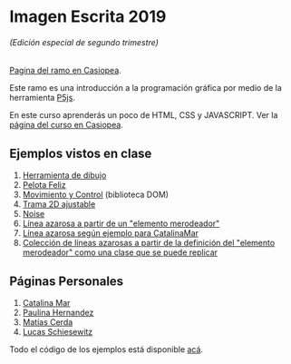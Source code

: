 # Imagen Escrita 2019
###### (Edición especial de segundo trimestre)

[Pagina del ramo en Casiopea](https://wiki.ead.pucv.cl/Imagen_Escrita_2019_T2).

Este ramo es una introducción a la programación gráfica por medio de la herramienta [P5js](http://p5js.org).

En este curso aprenderás un poco de HTML, CSS y JAVASCRIPT. Ver la [página del curso en Casiopea](https://wiki.ead.pucv.cl/Imagen_Escrita_2019_T2).


## Ejemplos vistos en clase
1. [Herramienta de dibujo](/IE2019/01-croquera/)
1. [Pelota Feliz](/IE2019/02-pelota-feliz/)
1. [Movimiento y Control](/IE2019/03-dom-control/) (biblioteca DOM)
1. [Trama 2D ajustable](/IE2019/04-trama-2D)
1. [Noise](/IE2019/05a-noise)
1. [Línea azarosa a partir de un "elemento merodeador"](/IE2019/05-linea-azarosa)
1. [Línea azarosa según ejemplo para CatalinaMar](/IE2019/05b-linea-azarosa-cata)
1. [Colección de líneas azarosas a partir de la definición del "elemento merodeador" como una clase que se puede replicar](/IE2019/06-linea-azarosa-array)

## Páginas Personales
1. [Catalina Mar](https://catalinamar.github.io/ImagenEscrita2/)
2. [Paulina Hernandez](https://Poleniher.github.io/zero/)
3. [Matías Cerda](https://draseart.github.io/ImagenEscrita/)
4. [Lucas Schiesewitz](https://lschiesewitz.github.io/ImagenEscrita/)


Todo el código de los ejemplos está disponible [acá](https://www.github.com/hspencer/IE2019).
